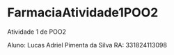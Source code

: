 # FarmaciaAtividade1POO2
Atividade 1 de POO2

Aluno: Lucas Adriel Pimenta da Silva
RA: 331824113098
